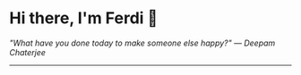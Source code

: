 <h1>Hi there, I'm Ferdi 👋</h1>

<p><em>
  "What have you done today to make someone else happy?" — Deepam Chaterjee
</em></p>

---
